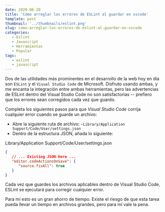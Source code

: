 ```yaml
---
date: 2020-06-20
title: 'Cómo arreglar los errores de ESLint al guardar en vscode'
template: post
thumbnail: '../thumbnails/eslint.png'
slug: como-arreglar-los-errores-de-eslint-al-guardar-en-vscode
categories:
   - Eslint
   - Javascript
   - Herramientas
   - Popular
tags:
   - eslint
   - javascript
---
```


Dos de las utilidades más prominentes en el desarrollo de la web hoy en día son `ESLint` y el `Visual Studio Code` de Microsoft. Disfruto usando ambas, y me encanta la integración entre ambas herramientas, pero las advertencias de ESLint dentro del Visual Studio Code no son satisfactorias -- prefiero que los errores sean corregidos cada vez que guardo.

Completa los siguientes pasos para que _Visual Studio Code_ corrija cualquier error cuando se guarde un archivo:

-  Abre la siguiente ruta de archivo: `~Library/Application Support/Code/User/settings.json`
-  Dentro de la estructura JSON, añada lo siguiente:

<div class="filename">Library/Application Support/Code/User/settings.json</div>

```json
{
   // ... Existing JSON here ...
   "editor.codeActionsOnSave": {
      "source.fixAll": true
   }
}
```

Cada vez que guardes los archivos aplicables dentro de Visual Studio Code, ESLint se ejecutará para corregir cualquier error.

Para mí esto es un gran ahorro de tiempo. Existe el riesgo de que esta tarea pueda llevar un tiempo en archivos grandes, pero para mí vale la pena.
